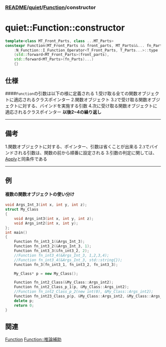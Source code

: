 ### [README](../../README.md)/[quiet](../quiet.md)/[Function](Function.md)/constructor

# quiet::Function::constructor

``` C++
template<class MT_Front_Parts, class ...MT_Parts>
constexpr Function(MT_Front_Parts && front_parts, MT_Parts&&... fn_Parts)
    :N_Function::I_Function_Operator<T_Front_Parts, T_Parts...>::type
    (std::forward<MT_Front_Parts>(front_parts),
    std::forward<MT_Parts>(fn_Parts)...)
    {}
```

## 仕様
####`Function`の引数は以下の様に定義される
1.受け取る全ての関数オブジェクトに適応されるクラスポインター
2.関数オブジェクト
3.`2`で受け取る関数オブジェクトに対する、バインドを実施する引数
4.次に受け取る関数オブジェクトに適応されるクラスポインター
**以後2~4の繰り返し**
***
## 備考
1.関数オブジェクトに対する、ポインター、引数は省くことが出来る
2.`3`でバインドされる引数は、関数の前から順番に設定される
3.引数の判定に関しては、[Apply](../Tuple/N_Tuple/Apply.md)と同条件である
***
## 例

#### 複数の関数オブジェクトの使い分け
```　C++
void Args_Int_3(int x, int y, int z);
struct My_Class
{
	void Args_int3(int x, int y, int z);
	void Args_int2(int x, int y);
};
int main()
{
    Function fn_int3_1(&Args_Int_3);
    Function fn_int3_2(&Args_Int_3, 1);
    Function fn_int3_3(&fn_int3_2, 2);
    //Function fn_int3_4(&Args_Int_3, 1,2,3,4);
    //Function fn_int3_4(&Args_Int_3, std::string{});
    Function fn_3(fn_int3_1, fn_int3_2, fn_int3_3);

    My_Class* p = new My_Class();

    Function fn_int2_Class(&My_Class::Args_int2);
    Function fn_int2_Class_p_1(p, &My_Class::Args_int2);
    //Function fn_int2_Class_p_2(new int(0), &My_Class::Args_int2);
    Function fn_int23_Class_p(p, &My_Class::Args_int2, &My_Class::Args_int3);
    delete p;
    return 0;
}
```
## 関連
[Function](Function.md) 
[Function::推論補助](deduction_guide.md)   